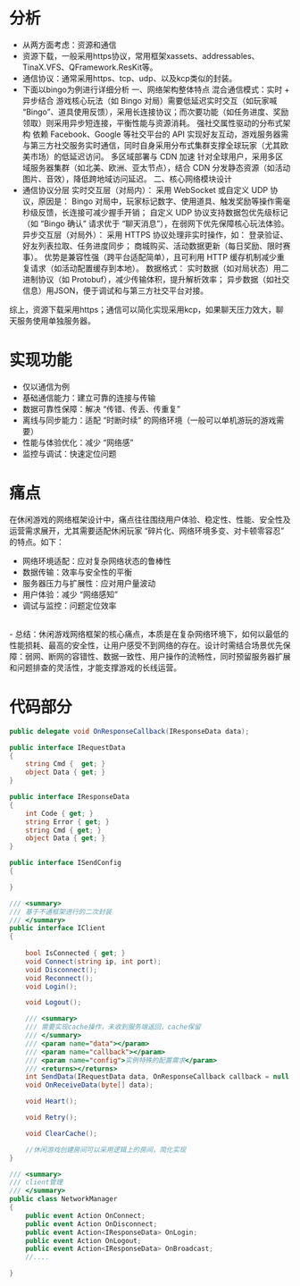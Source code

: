 # 分析
- 从两方面考虑：资源和通信
- 资源下载，一般采用https协议，常用框架xassets、addressables、TinaX.VFS、QFramework.ResKit等。
- 通信协议：通常采用https、tcp、udp、以及kcp类似的封装。
- 下面以bingo为例进行详细分析
一、网络架构整体特点
混合通信模式：实时 + 异步结合
游戏核心玩法（如 Bingo 对局）需要低延迟实时交互（如玩家喊 “Bingo”、道具使用反馈），采用长连接协议；而次要功能（如任务进度、奖励领取）则采用异步短连接，平衡性能与资源消耗。
强社交属性驱动的分布式架构
依赖 Facebook、Google 等社交平台的 API 实现好友互动，游戏服务器需与第三方社交服务实时通信，同时自身采用分布式集群支撑全球玩家（尤其欧美市场）的低延迟访问。
多区域部署与 CDN 加速
针对全球用户，采用多区域服务器集群（如北美、欧洲、亚太节点），结合 CDN 分发静态资源（如活动图片、音效），降低跨地域访问延迟。
二、核心网络模块设计
- 通信协议分层
实时交互层（对局内）：
采用 WebSocket 或自定义 UDP 协议，原因是：
Bingo 对局中，玩家标记数字、使用道具、触发奖励等操作需毫秒级反馈，长连接可减少握手开销；
自定义 UDP 协议支持数据包优先级标记（如 “Bingo 确认” 请求优于 “聊天消息”），在弱网下优先保障核心玩法体验。
异步交互层（对局外）：
采用 HTTPS 协议处理非实时操作，如：
登录验证、好友列表拉取、任务进度同步；
商城购买、活动数据更新（每日奖励、限时赛事）。
优势是兼容性强（跨平台适配简单），且可利用 HTTP 缓存机制减少重复请求（如活动配置缓存到本地）。
数据格式：
实时数据（如对局状态）用二进制协议（如 Protobuf），减少传输体积，提升解析效率；
异步数据（如社交信息）用JSON，便于调试和与第三方社交平台对接。

综上，资源下载采用https；通信可以简化实现采用kcp，如果聊天压力效大，聊天服务使用单独服务器。

# 实现功能
- 仅以通信为例
- 基础通信能力：建立可靠的连接与传输
- 数据可靠性保障：解决 “传错、传丢、传重复”
- 离线与同步能力：适配 “时断时续” 的网络环境（一般可以单机游玩的游戏需要）
- 性能与体验优化：减少 “网络感”
- 监控与调试：快速定位问题
# 痛点
在休闲游戏的网络框架设计中，痛点往往围绕用户体验、稳定性、性能、安全性及运营需求展开，尤其需要适配休闲玩家 “碎片化、网络环境多变、对卡顿零容忍” 的特点。如下：
- 网络环境适配：应对复杂网络状态的鲁棒性
- 数据传输：效率与安全性的平衡
- 服务器压力与扩展性：应对用户量波动
- 用户体验：减少 “网络感知”
- 调试与监控：问题定位效率  
<br>
- 总结：休闲游戏网络框架的核心痛点，本质是在复杂网络环境下，如何以最低的性能损耗、最高的安全性，让用户感受不到网络的存在。设计时需结合场景优先保障：弱网、断网的容错性、数据一致性、用户操作的流畅性，同时预留服务器扩展和问题排查的灵活性，才能支撑游戏的长线运营。
<br>

# 代码部分

``` csharp
public delegate void OnResponseCallback(IResponseData data);

public interface IRequestData
{
    string Cmd {  get; }
    object Data { get; }
}

public interface IResponseData
{
    int Code { get; }
    string Error { get; }
    string Cmd { get; }
    object Data { get; }
}

public interface ISendConfig
{

}

/// <summary>
/// 基于不通框架进行的二次封装
/// </summary>
public interface IClient
{
    
    bool IsConnected { get; } 
    void Connect(string ip, int port);
    void Disconnect();
    void Reconnect();
    void Login();

    void Logout();

    /// <summary>
    /// 需要实现cache操作，未收到服务端返回，cache保留
    /// </summary>
    /// <param name="data"></param>
    /// <param name="callback"></param>
    /// <param name="config">实例特殊的配置需求</param>
    /// <returns></returns>
    int SendData(IRequestData data, OnResponseCallback callback = null, ISendConfig config = null);
    void OnReceiveData(byte[] data);

    void Heart();

    void Retry();

    void ClearCache();

    //休闲游戏创建房间可以采用逻辑上的房间，简化实现
}

/// <summary>
/// client管理
/// </summary>
public class NetworkManager
{
    public event Action OnConnect;
    public event Action OnDisconnect;
    public event Action<IResponseData> OnLogin;
    public event Action OnLogout;
    public event Action<IResponseData> OnBroadcast;
    //....

}
```
